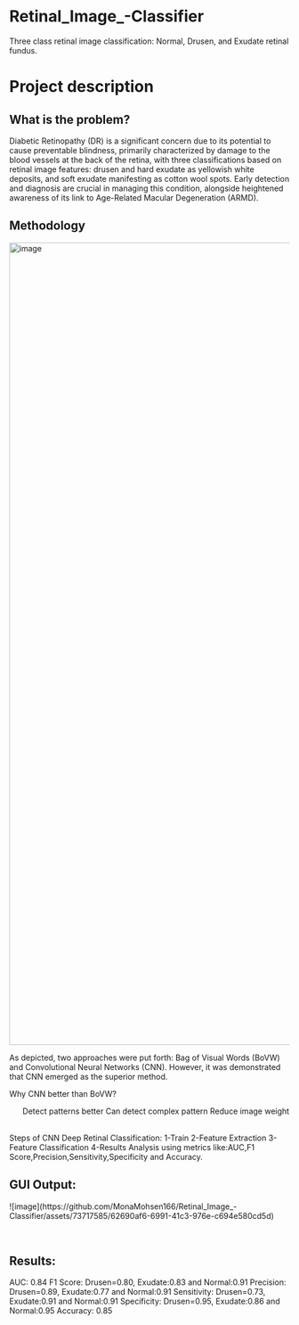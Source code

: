 # Retinal_Image_-Classifier
Three class retinal image classification: Normal, Drusen, and Exudate retinal fundus.
<h1>Project description
</h1>
<h2>What is the problem?
</h2>
<p>Diabetic Retinopathy (DR) is a significant concern due to its potential to cause preventable blindness, primarily characterized by damage to the blood vessels at the back of the retina, with three classifications based on retinal image features: drusen and hard exudate as yellowish white deposits, and soft exudate manifesting as cotton wool spots. Early detection and diagnosis are crucial in managing this condition, alongside heightened awareness of its link to Age-Related Macular Degeneration (ARMD).</p>
<h2>Methodology</h2>
<p><img width="1440" alt="image" src="https://github.com/MonaMohsen166/Retinal_Image_-Classifier/assets/73717585/426d1347-98bb-41a3-9f51-f1daafa633db">
</p>
<p>As depicted, two approaches were put forth: Bag of Visual Words (BoVW) and Convolutional Neural Networks (CNN).
  However, it was demonstrated that CNN emerged as the superior method.
  
Why CNN better than BoVW?
<ul>
Detect patterns better
Can detect complex pattern
Reduce image weight
</ul>
<br>
Steps of CNN Deep Retinal Classification:
1-Train
2-Feature Extraction
3-Feature Classification
4-Results Analysis using metrics like:AUC,F1 Score,Precision,Sensitivity,Specificity and Accuracy.
</p>
<h2>GUI Output:</h2>
 <p>
   ![image](https://github.com/MonaMohsen166/Retinal_Image_-Classifier/assets/73717585/62690af6-6991-41c3-976e-c694e580cd5d)

 </p>
<br>
<h2>Results:</h2>
<p>
AUC: 0.84
F1 Score: Drusen=0.80, Exudate:0.83 and Normal:0.91
Precision: Drusen=0.89, Exudate:0.77 and Normal:0.91
Sensitivity: Drusen=0.73, Exudate:0.91 and Normal:0.91
Specificity: Drusen=0.95, Exudate:0.86 and Normal:0.95
Accuracy: 0.85
</p>
  
